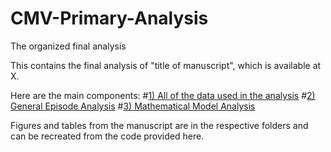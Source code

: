 # CMV-Primary-Analysis
The organized final analysis

This contains the final analysis of "title of manuscript", which is available at X.

Here are the main components:
#[1) All of the data used in the analysis](https://github.fhcrc.org/bmayer/CMV-Primary-Infection/tree/master/data)
#[2) General Episode Analysis](https://github.fhcrc.org/bmayer/CMV-Primary-Infection/tree/master/data-analysis)
#[3) Mathematical Model Analysis](https://github.fhcrc.org/bmayer/CMV-Primary-Infection/tree/master/mathematical-models)


Figures and tables from the manuscript are in the respective folders and can be recreated from the code provided here.